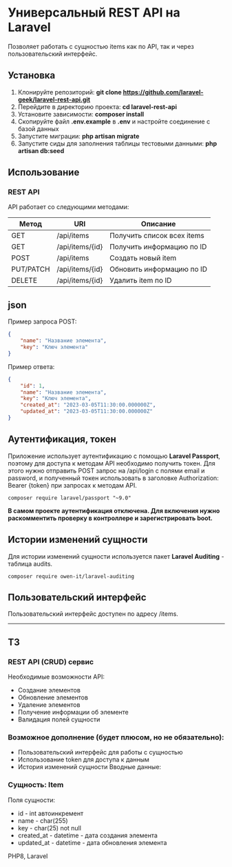 # Универсальный REST API на Laravel

Позволяет работать с сущностью items как по API, так и через пользовательский интерфейс. 

## Установка
1. Клонируйте репозиторий: **git clone https://github.com/laravel-geek/laravel-rest-api.git**
2. Перейдите в директорию проекта: **cd laravel-rest-api**
3. Установите зависимости: **composer install**
4. Скопируйте файл **.env.example** в **.env** и настройте соединение с базой данных
5. Запустите миграции: **php artisan migrate**
6. Запустите сиды для заполнения таблицы тестовыми данными: **php artisan db:seed**


## Использование
### REST API

API работает со следующими методами:

| Метод     | URI             | Описание                   |
|-----------|-----------------|----------------------------|
| GET       | /api/items      | Получить список всех items |
| GET       | /api/items/{id} | Получить информацию по ID  |
| POST      | /api/items      | Создать новый item         |
| PUT/PATCH | /api/items/{id} | Обновить информацию по ID  |
| DELETE    | /api/items/{id} | Удалить item по ID         |


## json

Пример запроса POST:
```json
{
    "name": "Название элемента",
    "key": "Ключ элемента"
}
```
Пример ответа:
```json
{
    "id": 1,
    "name": "Название элемента",
    "key": "Ключ элемента",
    "created_at": "2023-03-05T11:30:00.000000Z",
    "updated_at": "2023-03-05T11:30:00.000000Z"
}
```

## Аутентификация, токен

Приложение использует аутентификацию с помощью **Laravel Passport**, поэтому для доступа к методам API необходимо получить токен. Для этого нужно отправить POST запрос на /api/login с полями email и password, и полученный токен использовать в заголовке Authorization: Bearer {token} при запросах к методам API.
```
composer require laravel/passport "~9.0"
```
**В самом проекте аутентификация отключена. Для включения нужно раскомментить проверку в контроллере и зарегистрировать boot.**


## Истории изменений сущности

Для истории изменений сущности используется пакет  **Laravel Auditing** - таблица audits.
```
composer require owen-it/laravel-auditing
```

## Пользовательский интерфейс
Пользовательский интерфейс доступен по адресу /items.

--------------------
## ТЗ


### REST API (CRUD) сервис

Необходимые возможности API:
- Создание элементов
- Обновление элементов
- Удаление элементов
- Получение информации об элементе
- Валидация полей сущности

### Возможное дополнение (будет плюсом, но не обязательно):
- Пользовательский интерфейс для работы с сущностью
- Использование token для доступа к данным
- История изменений сущности
  Вводные данные:

### Сущность: Item
Поля сущности:

- id - int автоинкремент
- name - char(255)
- key - char(25) not null
- created_at - datetime - дата создания элемента
- updated_at - datetime - дата обновления элемента

PHP8, Laravel
